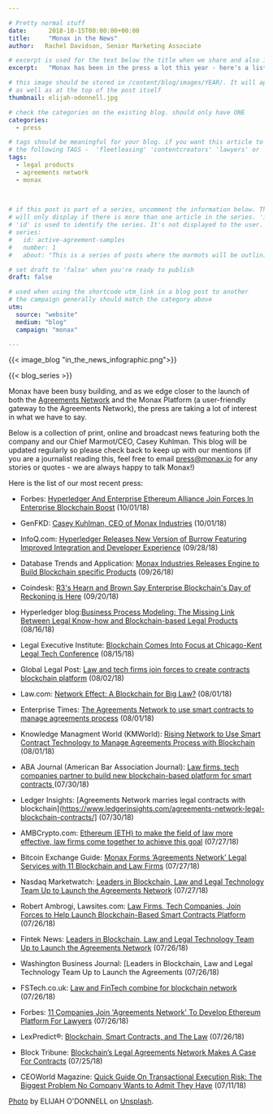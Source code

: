 ```yaml
---

# Pretty normal stuff
date:      2018-10-15T00:00:00+00:00
title:     "Monax in the News"
author:   Rachel Davidson, Senior Marketing Associate

# excerpt is used for the text below the title when we share and also is the summary of the post on https://monax.io/blog
excerpt:   "Monax has been in the press a lot this year - here's a list of the highlights (updated regularly)"

# this image should be stored in /content/blog/images/YEAR/. It will appear as a thumbnail on any listings,
# as well as at the top of the post itself
thumbnail: elijah-odonnell.jpg

# check the categories on the existing blog. should only have ONE
categories:
  - press

# tags should be meaningful for your blog. if you want this article to show on a 'use case' page, you can use
# the following TAGS -  'fleetleasing' 'contentcreators' 'lawyers' or 'corporate'
tags:
  - legal products
  - agreements network
  - monax
  
  

# if this post is part of a series, uncomment the information below. The 'article series' box
# will only display if there is more than one article in the series. 'id', 'number' and 'about' all must be present.
# 'id' is used to identify the series. It's not displayed to the user.
# series:
#   id: active-agreement-samples
#   number: 1
#   about: "This is a series of posts where the marmots will be outlining how the Monax Platform and the Agreements Network can be used in harmony to create the legal products of the future."

# set draft to 'false' when you're ready to publish
draft: false

# used when using the shortcode utm_link in a blog post to another
# the campaign generally should match the category above
utm:
  source: "website"
  medium: "blog"
  campaign: "monax"

---
```


<!-- In general the filename below should match thumbnail category above -->
{{< image_blog "in_the_news_infographic.png">}}

<!-- if this article is part of a series, related articles will automatically appear here -->
{{< blog_series >}}

<!-- Content markdown here - first title on page is auto generated from title in frontmatter -->
Monax have been busy building, and as we edge closer to the launch of both the [Agreements Network](https://agreements.network) and the Monax Platform (a user-friendly gateway to the Agreements Network), the press are taking a lot of interest in what we have to say.

Below is a collection of print, online and broadcast news featuring both the company and our Chief Marmot/CEO, Casey Kuhlman. This blog will be updated regularly so please check back to keep up with our mentions (if you are a journalist reading this, feel free to email press@monax.io for any stories or quotes - we are always happy to talk Monax!)

Here is the list of our most recent press:

- Forbes: [Hyperledger And Enterprise Ethereum Alliance Join Forces In Enterprise Blockchain Boost](https://www.forbes.com/sites/astanley/2018/10/01/hyperledger-and-enterprise-ethereum-alliance-join-forces-in-enterprise-blockchain-boost/#210f1b0a4aa) (10/01/18)

- GenFKD: [Casey Kuhlman, CEO of Monax Industries](http://www.genfkd.org/casey-kuhlman-ceo-of-monax-industries?utm_campaign=coschedule&utm_source=twitter&utm_medium=GenFKD&utm_content=Casey%20Kuhlman,%20CEO%20of%20Monax%20Industries) (10/01/18)

- InfoQ.com:
[Hyperledger Releases New Version of Burrow Featuring Improved Integration and Developer Experience](https://www.infoq.com/news/2018/09/Hyperledger-Burrow-DevExperience?utm_campaign=infoq_content&utm_source=infoq&utm_medium=feed&utm_term=global) (09/28/18)

- Database Trends and Application:
[Monax Industries Releases Engine to Build Blockchain specific Products](http://www.dbta.com/Editorial/News-Flashes/Monax-Industries-Releases-Engine-to-Build-Blockchain-specific-Products-127659.aspx) (09/26/18)

- Coindesk: [R3's Hearn and Brown Say Enterprise Blockchain's Day of Reckoning is Here](https://www.coindesk.com/r3s-hearn-and-brown-say-enterprise-blockchains-day-of-reckoning-is-here/) (09/20/18)

- Hyperledger blog:[Business Process Modeling: The Missing Link Between Legal Know-how and Blockchain-based Legal Products](https://www.hyperledger.org/blog/2018/08/16/business-process-modeling-the-missing-link-between-legal-know-how-and-blockchain-based-legal-products) (08/16/18)

- Legal Executive Institute:  [Blockchain Comes Into Focus at Chicago-Kent Legal Tech Conference](http://www.legalexecutiveinstitute.com/blockchain-chicago-kent-legal-tech-conference/) (08/15/18)

- Global Legal Post: [Law and tech firms join forces to create contracts blockchain platform](http://www.globallegalpost.com/big-stories/law-and-tech-firms-join-forces-to-create-contracts-blockchain-platform-35036351/) (08/02/18)

- Law.com: [Network Effect: A Blockchain for Big Law?](https://www.law.com/2018/08/01/whats-next-robots-find-crooks-in-congress-plus-downloadable-guns-blockchain-meets-big-law/?slreturn=20180702145512) (08/01/18)

- Enterprise Times: [The Agreements Network to use smart contracts to manage agreements process](https://www.enterprisetimes.co.uk/2018/08/01/the-agreements-network-to-use-smart-contracts-to-manage-agreements-process/) (08/01/18)

- Knowledge Managment World (KMWorld): [Rising Network to Use Smart Contract Technology to Manage Agreements Process with Blockchain](http://www.kmworld.com/Articles/News/News/Rising-Network-to-Use-Smart-Contract-Technology-to-Manage-Agreements-Process-with-Blockchain-126637.aspx) (08/01/18)

- ABA Journal (American Bar Association Journal): [Law firms, tech companies partner to build new blockchain-based platform for smart contracts ](http://www.abajournal.com/news/article/law_firms_tech_companies_partner_to_build_new_blockchain_based_platform_for) (07/30/18)

- Ledger Insights: [Agreements Network marries legal contracts with blockchain](https://www.ledgerinsights.com/agreements-network-legal-blockchain-contracts/] (07/30/18)

- AMBCrypto.com: [Ethereum (ETH) to make the field of law more effective, law firms come together to achieve this goal](https://ambcrypto.com/ethereum-eth-to-make-the-field-of-law-more-effective-law-firms-come-together-to-achieve-this-goal/) (07/27/18)

- Bitcoin Exchange Guide: [Monax Forms ‘Agreements Network’ Legal Services with 11 Blockchain and Law Firms](https://bitcoinexchangeguide.com/monax-forms-agreements-network-legal-services-with-11-blockchain-and-law-firms/) (07/27/18)

- Nasdaq Marketwatch: [Leaders in Blockchain, Law and Legal Technology Team Up to Launch the Agreements Network](https://www.marketwatch.com/press-release/leaders-in-blockchain-law-and-legal-technology-team-up-to-launch-the-agreements-network-2018-07-26) (07/27/18)

- Robert Ambrogi, Lawsites.com: [Law Firms, Tech Companies, Join Forces to Help Launch Blockchain-Based Smart Contracts Platform](https://www.lawsitesblog.com/2018/07/law-firms-tech-companies-join-forces-help-launch-blockchain-based-smart-contracts-platform.html) (07/26/18)

- Fintek News: [Leaders in Blockchain, Law and Legal Technology Team Up to Launch the Agreements Network](http://finteknews.com/leaders-in-blockchain-law-and-legal-technology-team-up-to-launch-the-agreements-network/) (07/26/18)

- Washington Business Journal: [Leaders in Blockchain, Law and Legal Technology Team Up to Launch the Agreements (07/26/18)

- FSTech.co.uk: [Law and FinTech combine for blockchain network](http://www.fstech.co.uk/fst/Agreements_Network_Law_FinTech_Collaboration.php) (07/26/18)

- Forbes: [11 Companies Join 'Agreements Network' To Develop Ethereum Platform For Lawyers](https://www.forbes.com/sites/sarahhansen/2018/07/26/11-companies-join-agreements-network-to-develop-ethereum-platform-for-lawyers/#15ba0fb04aec) (07/26/18)

- LexPredict®: [Blockchain, Smart Contracts, and The Law](https://www.lexpredict.com/2018/05/blockchain-smart-contracts-law/) (07/26/18)

- Block Tribune: [Blockchain’s Legal Agreements Network Makes A Case For Contracts](https://blocktribune.com/blockchains-legal-agreements-network-makes-a-case-for-contracts/) (07/25/18)

- CEOWorld Magazine: [Quick Guide On Transactional Execution Risk: The Biggest Problem No Company Wants to Admit They Have](https://ceoworld.biz/2018/07/11/quick-guide-on-transactional-execution-risk-the-biggest-problem-no-company-wants-to-admit-they-have/) (07/11/18)

[Photo](https://unsplash.com/photos/t8T_yUgCKSM) by ELIJAH O'DONNELL on [Unsplash](https://unsplash.com).
